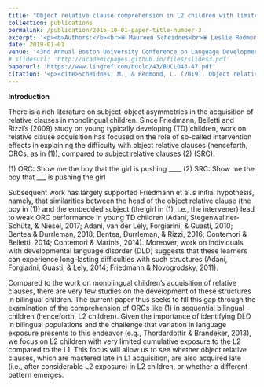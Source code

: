 ```yaml
---
title: "Object relative clause comprehension in L2 children with limited L2 exposure"
collection: publications
permalink: /publication/2015-10-01-paper-title-number-3
excerpt: '<p><b>Authors:</b><br>⦿ Maureen Scheidnes<br>⦿ Leslie Redmond</p>'
date: 2019-01-01
venue: '43nd Annual Boston University Conference on Language Development (Vol. 2, pp. 599–611)'
# slidesurl: 'http://academicpages.github.io/files/slides3.pdf'
paperurl: 'https://www.lingref.com/bucld/43/BUCLD43-47.pdf'
citation: '<p><cite>Scheidnes, M., & Redmond, L. (2019). Object relative clause comprehension in L2 children with limited L2 exposure. In M. M. Brown & B. Dailey (Eds.), BUCLD 43: Proceedings of the 43nd Annual Boston University Conference on Language Development (Vol. 2, pp. 599–611). Somerville, MA: Cascadilla Press. Available at http://www.lingref.com/bucld/43/BUCLD43-47.pdf</cite></p>'
---
```


<p><b>Introduction</b></p>

There is a rich literature on subject-object asymmetries in the acquisition of
relative clauses in monolingual children. Since Friedmann, Belletti and Rizzi’s
(2009) study on young typically developing (TD) children, work on relative
clause acquisition has focused on the role of so-called intervention effects in
explaining the difficulty with object relative clauses (henceforth, ORCs, as in (1)),
compared to subject relative clauses (2) (SRC).

(1) ORC: Show me the boy that the girl is pushing ____
(2) SRC: Show me the boy that ___ is pushing the girl

Subsequent work has largely supported Friedmann et al.’s initial hypothesis,
namely, that similarities between the head of the object relative clause (the boy in
(1)) and the embedded subject (the girl in (1), i.e., the intervener) lead to weak
ORC performance in young TD children (Adani, Stegenwallner-Schütz, & Niesel,
2017; Adani, van der Lely, Forgiarini, & Guasti, 2010; Bentea & Durrleman,
2018; Bentea, Durrleman, & Rizzi, 2016; Contemori & Belletti, 2014; Contemori
& Marinis, 2014). Moreover, work on individuals with developmental language
disorder (DLD) suggests that these learners can experience long-lasting
difficulties with such structures (Adani, Forgiarini, Guasti, & Lely, 2014;
Friedmann & Novogrodsky, 2011).

Compared to the work on monolingual children’s acquisition of relative
clauses, there are very few studies on the development of these structures in
bilingual children. The current paper thus seeks to fill this gap through the
examination of the comprehension of ORCs like (1) in sequential bilingual children (henceforth, L2 children). Given the importance of identifying DLD in
bilingual populations and the challenge that variation in language exposure
presents to this endeavor (e.g., Thordardottir & Brandeker, 2013), we focus on L2
children with very limited cumulative exposure to the L2 compared to the L1.
This focus will allow us to see whether object relative clauses, which are mastered
late in L1 acquisition, are also acquired late (i.e., after considerable L2 exposure)
in L2 children, or whether a different pattern emerges. 